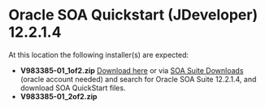 # Oracle SOA Quickstart (JDeveloper) 12.2.1.4
At this location the following installer(s) are expected:
+ **V983385-01_1of2.zip**  [Download here](http://edelivery.oracle.com) or via [SOA Suite Downloads](https://www.oracle.com/it/middleware/technologies/soasuite/downloads.html) (oracle account needed) and search for Oracle SOA Suite 12.2.1.4, and download SOA QuickStart files. 
+ **V983385-01_2of2.zip** 